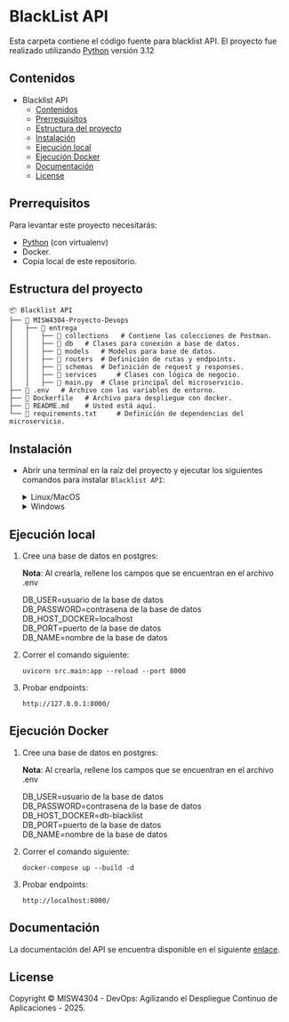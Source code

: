 # BlackList API

Esta carpeta contiene el código fuente para blacklist API. El proyecto fue realizado utilizando [Python](https://www.python.org/downloads/) versión 3.12


## Contenidos

- Blacklist API
  - [Contenidos](#contenidos)
  - [Prerrequisitos](#prerrequisitos)
  - [Estructura del proyecto](#estructura-del-proyecto)
  - [Instalación](#instalación)
  - [Ejecución local](#ejecución-local) 
  - [Ejecución Docker](#ejecución-docker)
  - [Documentación](#documentación)
  - [License](#license)

## Prerrequisitos

Para levantar este proyecto necesitarás:

* [Python](https://www.python.org/downloads/) (con virtualenv)
* Docker.
* Copia local de este repositorio.


## Estructura del proyecto

```
📦 Blacklist API
├── 📁 MISW4304-Proyecto-Devops
│   ├── 📁 entrega
│   │   ├── 📁 collections   # Contiene las colecciones de Postman.
│   │   ├── 📁 db   # Clases para conexión a base de datos.
│   │   ├── 📁 models   # Modelos para base de datos.
│   │   ├── 📁 routers  # Definición de rutas y endpoints.
│   │   ├── 📁 schemas  # Definición de request y responses.
│   │   ├── 📁 services     # Clases con lógica de negocio.
│   │   ├── 📄 main.py  # Clase principal del microservicio.
├── 📄 .env   # Archivo con las variables de entorno.
├── 📄 Dockerfile   # Archivo para despliegue con docker.
├── 📄 README.md    # Usted está aquí.
└── 📄 requirements.txt     # Definición de dependencias del microservicio.
```

## Instalación

* Abrir una terminal en la raíz del proyecto y ejecutar los siguientes comandos para instalar `Blacklist API`:

    <details>
    <summary>Linux/MacOS</summary>
    <pre><code>  python -m venv .venv
    . venv/bin/activate
    pip install -r requirements.txt</code></pre>
    </details>

    <details>
    <summary>Windows</summary>
    <pre><code>  python -m venv .venv
    .\venv\Scripts\activate
    pip install -r requirements.txt</code></pre>
    </details>
    
## Ejecución local

1. Cree una base de datos en postgres:
   
    **Nota**:  Al crearla, rellene los campos que se encuentran en el archivo .env

    DB_USER=usuario de la base de datos  
    DB_PASSWORD=contrasena de la base de datos  
    DB_HOST_DOCKER=localhost  
    DB_PORT=puerto de la base de datos  
    DB_NAME=nombre de la base de datos


2.  Correr el comando siguiente:

    ```
    uvicorn src.main:app --reload --port 8000
    ```

2.  Probar endpoints:

    ```
    http://127.0.0.1:8000/
    ```

## Ejecución Docker

1. Cree una base de datos en postgres:
   
    **Nota**:  Al crearla, rellene los campos que se encuentran en el archivo .env

    DB_USER=usuario de la base de datos  
    DB_PASSWORD=contrasena de la base de datos  
    DB_HOST_DOCKER=db-blacklist  
    DB_PORT=puerto de la base de datos  
    DB_NAME=nombre de la base de datos  


2.  Correr el comando siguiente:

    ```
    docker-compose up --build -d
    ```

3.  Probar endpoints:

    ```
    http://localhost:8000/
    ```

## Documentación

La documentación del API se encuentra disponible en el siguiente [enlace](https://documenter.getpostman.com/view/13706451/2sB2cRC3xX).

## License

Copyright © MISW4304 - DevOps: Agilizando el Despliegue Continuo de Aplicaciones - 2025.

